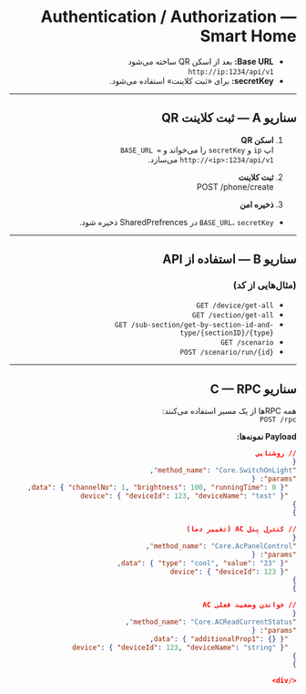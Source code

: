 <div dir="rtl">

# Authentication / Authorization — Smart Home

- **Base URL:** بعد از اسکن QR ساخته می‌شود  
  `http://ip:1234/api/v1`
- **secretKey:**  برای «ثبت کلاینت» استفاده می‌شود.
---

## سناریو A — ثبت کلاینت QR 

1) **اسکن QR**  
   اپ `ip` و `secretKey` را می‌خواند و `BASE_URL = http://<ip>:1234/api/v1` می‌سازد.

2) **ثبت کلاینت**  
POST /phone/create

1) **ذخیره امن**  
- `BASE_URL`، `secretKey` در SharedPrefrences ذخیره شود.

---

## سناریو B — استفاده از API

###  (مثال‌هایی از کد)
- `GET /device/get-all` 
- `GET /section/get-all`
- `GET /sub-section/get-by-section-id-and-type/{sectionID}/{type}`
- `GET /scenario`
- `POST /scenario/run/{id}`

---

## سناریو C — RPC

همه RPCها از یک مسیر استفاده می‌کنند:  
`POST /rpc`

**Payload نمونه‌ها:**
```json
// روشنایی
{
"method_name": "Core.SwitchOnLight",
"params": {
  "data": { "channelNo": 1, "brightness": 100, "runningTime": 0 },
  "device": { "deviceId": 123, "deviceName": "test" }
}
}

// کنترل پنل AC (تغییر دما)
{
"method_name": "Core.AcPanelControl",
"params": {
  "data": { "type": "cool", "value": "23" },
  "device": { "deviceId": 123 }
}
}

// خواندن وضعیت فعلی AC
{
"method_name": "Core.ACReadCurrentStatus",
"params": {
  "data": { "additionalProp1": {} },
  "device": { "deviceId": 123, "deviceName": "string" }
}
}

</div>

